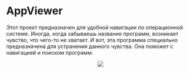 # AppViewer

Этот проект предназначен для удобной навигации по операционной системе.
Иногда, когда забываешь названия программ, возникает чувство, что чего-то не хватает.
И вот, эта программа специально предназначена для устранения данного чувства.
Она поможет с навигацией и поиском программ.

<p class="aligncenter">
    <img src="data/Dall-e Mini.ico">
</p>

<style>
.aligncenter {
    text-align: center;
}
</style>
